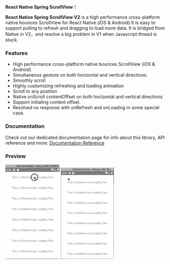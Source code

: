 **React Native Spring ScrollView**！

**React Native Spring ScrollView V2** is a high performance cross-platform  native bounces ScrollView for React Native.(iOS & Android) It is easy to support pulling to refresh and dragging to load more data.
It is bridged from Native in V2，and resolve a big problem in V1 when Javascript thread is stuck.

### Features

* High performance cross-platform  native bounces ScrollView (iOS & Android)
* Simultaneous gesture on both horizontal and vertical directions.
* Smoothly scroll
* Highly customizing refreshing and loading animation
* Scroll to any position
* Native onScroll contentOffset on both horizontal and vertical directions
* Support initialing content offset.
* Resolved no response with onRefresh and onLoading in some special case.

### Documentation
Check out our dedicated documentation page for info about this library, API reference and more:
[Documentation Reference](https://bolan9999.github.io/react-native-spring-scrollview/#/)


### Preview
![Refreshing](../res/RefreshingStickyContent.gif)
![Loading](../res/LoadingStickyContent.gif)

